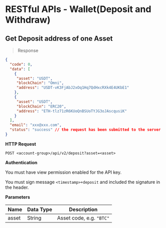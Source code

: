 # RESTful APIs - Wallet(Deposit and Withdraw)



## Get Deposit address of one Asset

> Response

```json
{
  "code": 0,
  "data": [
    {
     "asset": "USDT",
     "blockChain": "Omni",
     "address": "USDT-vK3FjAbJ2xOq1Hq7QdHxcRXk4E4UKbE1"
    },
    {
     "asset": "USDT",
     "blockChain": "ERC20",
     "address": "ETH-tlz71zR6KUoQnBSUoTYJG3oJAscqusiK"
    }
  ],
  "email": "xxx@xxx.com",
  "status": "success" // the request has been submitted to the server
}
 ```

**HTTP Request**

`POST <account-group>/api/v2/deposit?asset=<asset>`

**Authentication**

You must have view permission enabled for the API key.

You must sign message `<timestamp>+deposit` and included the signature in the header.

**Parameters**

Name   | Data Type | Description
------ | --------- | -----------------
asset  | String    | Asset code, e.g. `"BTC"`







